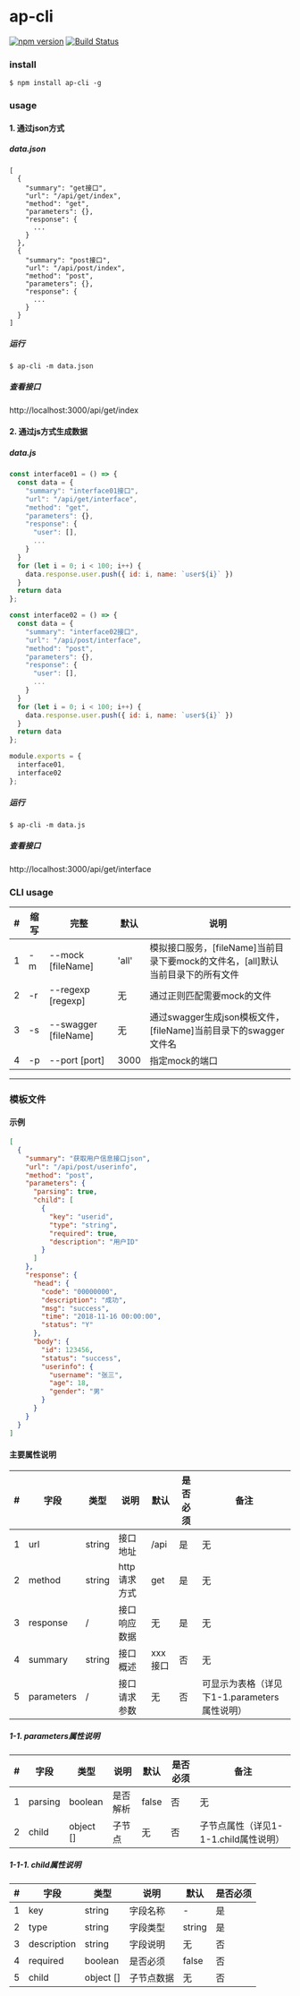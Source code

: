 # ap-cli

<!--[![NPM version](https://img.shields.io/npm/v/ap-cli.svg?style=flat)](https://www.npmjs.com/package/ap-cli)-->
[![npm version](https://badge.fury.io/js/ap-cli.svg)](http://badge.fury.io/js/ap-cli)
[![Build Status](https://travis-ci.org/PengChen96/ap-cli.svg?branch=master)](https://travis-ci.org/PengChen96/ap-cli)

### install
```
$ npm install ap-cli -g
```

### usage
#### 1. 通过json方式
##### data.json
```
[
  {
    "summary": "get接口",
    "url": "/api/get/index",
    "method": "get",
    "parameters": {},
    "response": {
      ...
    }
  },
  {
    "summary": "post接口",
    "url": "/api/post/index",
    "method": "post",
    "parameters": {},
    "response": {
      ...
    }
  }
]
```

##### 运行
```
$ ap-cli -m data.json
```
##### 查看接口
http://localhost:3000/api/get/index

#### 2. 通过js方式生成数据
##### data.js
```javascript
const interface01 = () => {
  const data = {
    "summary": "interface01接口",
    "url": "/api/get/interface",
    "method": "get",
    "parameters": {},
    "response": {
      "user": [],
      ...
    }
  }
  for (let i = 0; i < 100; i++) {
    data.response.user.push({ id: i, name: `user${i}` })
  }
  return data
};

const interface02 = () => {
  const data = {
    "summary": "interface02接口",
    "url": "/api/post/interface",
    "method": "post",
    "parameters": {},
    "response": {
      "user": [],
      ...
    }
  }
  for (let i = 0; i < 100; i++) {
    data.response.user.push({ id: i, name: `user${i}` })
  }
  return data
};

module.exports = {
  interface01,
  interface02
};
```
##### 运行
```
$ ap-cli -m data.js
```
##### 查看接口
http://localhost:3000/api/get/interface

### CLI usage
|#|缩写|完整|默认|说明|
|--|----|------|------|------|
|1|-m|--mock [fileName]|'all'|模拟接口服务，[fileName]当前目录下要mock的文件名，[all]默认当前目录下的所有文件|
|2|-r|--regexp [regexp]|无|通过正则匹配需要mock的文件|
|3|-s|--swagger [fileName]|无|通过swagger生成json模板文件，[fileName]当前目录下的swagger文件名|
|4|-p|--port [port]|3000|指定mock的端口|

<!--### TODO-->
<!--- [x] 正则匹配指定要mock的文件-->
<!--- [x] 通过js方式生成接口数据-->
<!--- [x] 通过swagger文件mock数据-->

---

### 模板文件
#### 示例
```json
[
  {
    "summary": "获取用户信息接口json",
    "url": "/api/post/userinfo",
    "method": "post",
    "parameters": {
      "parsing": true,
      "child": [
        {
          "key": "userid",
          "type": "string",
          "required": true,
          "description": "用户ID"
        }
      ]
    },
    "response": {
      "head": {
        "code": "00000000",
        "description": "成功",
        "msg": "success",
        "time": "2018-11-16 00:00:00",
        "status": "Y"
      },
      "body": {
        "id": 123456,
        "status": "success",
        "userinfo": {
          "username": "张三",
          "age": 18,
          "gender": "男"
        }
      }
    }
  }
]
```

#### 主要属性说明
| # | 字段 | 类型 | 说明 | 默认 | 是否必须 | 备注 |
|---|------|----|----|----|----|----|
|1| url | string | 接口地址 | /api | 是 | 无 |
|2| method | string | http请求方式 | get | 是 | 无 |
|3| response | / | 接口响应数据 | 无 | 是 | 无 |
|4| summary | string | 接口概述 | xxx接口 | 否 | 无 |
|5| parameters | / | 接口请求参数 | 无 | 否 | 可显示为表格（详见下1-1.parameters属性说明） |

##### 1-1. parameters属性说明
| # | 字段 | 类型 | 说明 | 默认 | 是否必须 | 备注 |
|---|------|----|----|----|----|----|
|1| parsing | boolean | 是否解析 | false | 否 | 无 |
|2| child | object [] | 子节点 | 无 | 否 | 子节点属性（详见1-1-1.child属性说明） |

##### 1-1-1. child属性说明
| # | 字段 | 类型 | 说明 | 默认 | 是否必须 |
|---|------|----|----|----|----|
|1| key | string | 字段名称 | - | 是 |
|2| type | string | 字段类型 | string | 是 |
|3| description | string | 字段说明 | 无 | 否 |
|4| required | boolean | 是否必须 | false | 否 |
|5| child | object [] | 子节点数据 | 无 | 否 |

